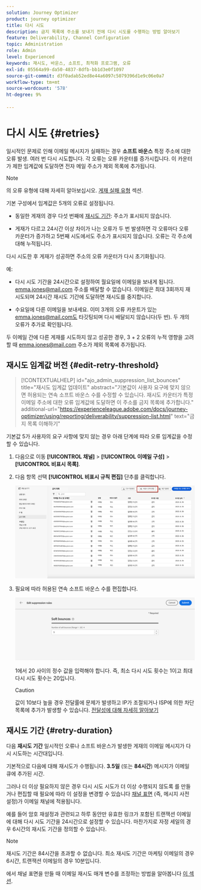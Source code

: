 ```yaml
---
solution: Journey Optimizer
product: journey optimizer
title: 다시 시도
description: 금지 목록에 주소를 보내기 전에 다시 시도를 수행하는 방법 알아보기
feature: Deliverability, Channel Configuration
topic: Administration
role: Admin
level: Experienced
keywords: 재시도, 바운스, 소프트, 최적화 프로그램, 오류
exl-id: 05564a99-da50-4837-8dfb-bb1d3e0f1097
source-git-commit: d3f0adab52ed8e44a6097c5079396d1e9c06e0a7
workflow-type: tm+mt
source-wordcount: '578'
ht-degree: 9%

---
```


# 다시 시도 {#retries}

일시적인 문제로 인해 이메일 메시지가 실패하는 경우 **소프트 바운스** 특정 주소에 대한 오류 발생. 여러 번 다시 시도합니다. 각 오류는 오류 카운터를 증가시킵니다. 이 카운터가 제한 임계값에 도달하면 전자 메일 주소가 제외 목록에 추가됩니다.

>[!NOTE]
>
>의 오류 유형에 대해 자세히 알아보십시오. [게재 실패 유형](../reports/suppression-list.md#delivery-failures) 섹션.

기본 구성에서 임계값은 5개의 오류로 설정됩니다.

* 동일한 게재의 경우 다섯 번째에 [재시도 기간](#retry-duration): 주소가 표시되지 않습니다.

* 게재가 다르고 24시간 이상 차이가 나는 오류가 두 번 발생하면 각 오류마다 오류 카운터가 증가하고 5번째 시도에서도 주소가 표시되지 않습니다. 오류는 각 주소에 대해 누적됩니다.

다시 시도한 후 게재가 성공하면 주소의 오류 카운터가 다시 초기화됩니다.

예:

* 다시 시도 기간을 24시간으로 설정하여 월요일에 이메일을 보내게 됩니다. emma.jones@mail.com 주소를 배달할 수 없습니다. 이메일은 최대 3회까지 재시도되며 24시간 재시도 기간에 도달하면 재시도를 중지합니다.

* 수요일에 다른 이메일을 보내세요. 이미 3개의 오류 카운트가 있는 emma.jones@mail.com도 타깃팅되며 다시 배달되지 않습니다(두 번). 두 개의 오류가 추가로 확인됩니다.

두 이메일 간에 다른 게재를 시도하지 않고 성공한 경우, 3 + 2 오류의 누적 영향을 고려할 때 emma.jones@mail.com 주소가 제외 목록에 추가됩니다.

## 재시도 임계값 버전 {#edit-retry-threshold}

>[!CONTEXTUALHELP]
>id="ajo_admin_suppression_list_bounces"
>title="재시도 임계값 업데이트"
>abstract="기본값이 사용자 요구에 맞지 않으면 허용되는 연속 소프트 바운스 수를 수정할 수 있습니다. 재시도 카운터가 특정 이메일 주소에 대한 오류 임계값에 도달하면 이 주소를 금지 목록에 추가합니다."
>additional-url="https://experienceleague.adobe.com/docs/journey-optimizer/using/reporting/deliverability/suppression-list.html" text="금지 목록 이해하기"

기본값 5가 사용자의 요구 사항에 맞지 않는 경우 아래 단계에 따라 오류 임계값을 수정할 수 있습니다.

1. 다음으로 이동 **[!UICONTROL 채널]** > **[!UICONTROL 이메일 구성]** > **[!UICONTROL 비표시 목록]**.

1. 다음 항목 선택 **[!UICONTROL 비표시 규칙 편집]** 단추를 클릭합니다.

   ![](assets/suppression-list-edit-retries.png)

1. 필요에 따라 허용된 연속 소프트 바운스 수를 편집합니다.

   ![](assets/suppression-list-edit-soft-bounces.png)

   1에서 20 사이의 정수 값을 입력해야 합니다. 즉, 최소 다시 시도 횟수는 1이고 최대 다시 시도 횟수는 20입니다.

   >[!CAUTION]
   >
   >값이 10보다 높을 경우 전달률에 문제가 발생하고 IP가 조절되거나 ISP에 의한 차단 목록에 추가가 발생할 수 있습니다. [전달성에 대해 자세히 알아보기](../reports/deliverability.md)

## 재시도 기간 {#retry-duration}

다음 **재시도 기간** 일시적인 오류나 소프트 바운스가 발생한 게재의 이메일 메시지가 다시 시도하는 시간대입니다.

기본적으로 다음에 대해 재시도가 수행됩니다. **3.5일** (또는 **84시간**) 메시지가 이메일 큐에 추가된 시간.

그러나 더 이상 필요하지 않은 경우 다시 시도 시도가 더 이상 수행되지 않도록 를 만들거나 편집할 때 필요에 따라 이 설정을 변경할 수 있습니다 [채널 표면](channel-surfaces.md) (즉, 메시지 사전 설정)가 이메일 채널에 적용됩니다.

예를 들어 암호 재설정과 관련되고 하루 동안만 유효한 링크가 포함된 트랜잭션 이메일에 대해 다시 시도 기간을 24시간으로 설정할 수 있습니다. 마찬가지로 자정 세일의 경우 6시간의 재시도 기간을 정의할 수 있습니다.

>[!NOTE]
>
>재시도 기간은 84시간을 초과할 수 없습니다. 최소 재시도 기간은 마케팅 이메일의 경우 6시간, 트랜잭션 이메일의 경우 10분입니다.

에서 채널 표면을 만들 때 이메일 재시도 매개 변수를 조정하는 방법을 알아봅니다 [이 섹션](../email/email-settings.md#email-retry).

